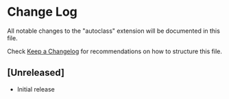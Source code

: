 # Change Log

All notable changes to the "autoclass" extension will be documented in this file.

Check [Keep a Changelog](http://keepachangelog.com/) for recommendations on how to structure this file.

## [Unreleased]

- Initial release